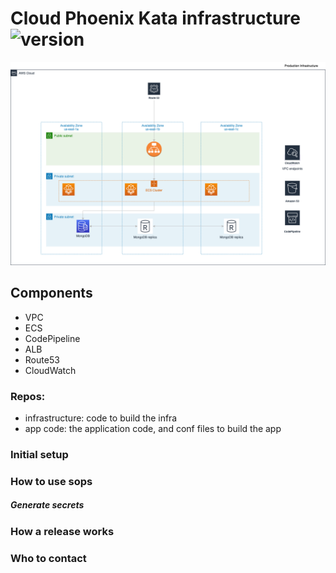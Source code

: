 # Cloud Phoenix Kata infrastructure ![version][version-badge]
[version-badge]: https://img.shields.io/badge/version-1.0-blue.svg
![](./diagrams/infrastructure-arch.png)

## Components
- VPC
- ECS
- CodePipeline
- ALB
- Route53
- CloudWatch

### Repos:
- infrastructure: code to build the infra
- app code: the application code, and conf files to build the app

### Initial setup

### How to use sops
##### Generate secrets

### How a release works

### Who to contact
